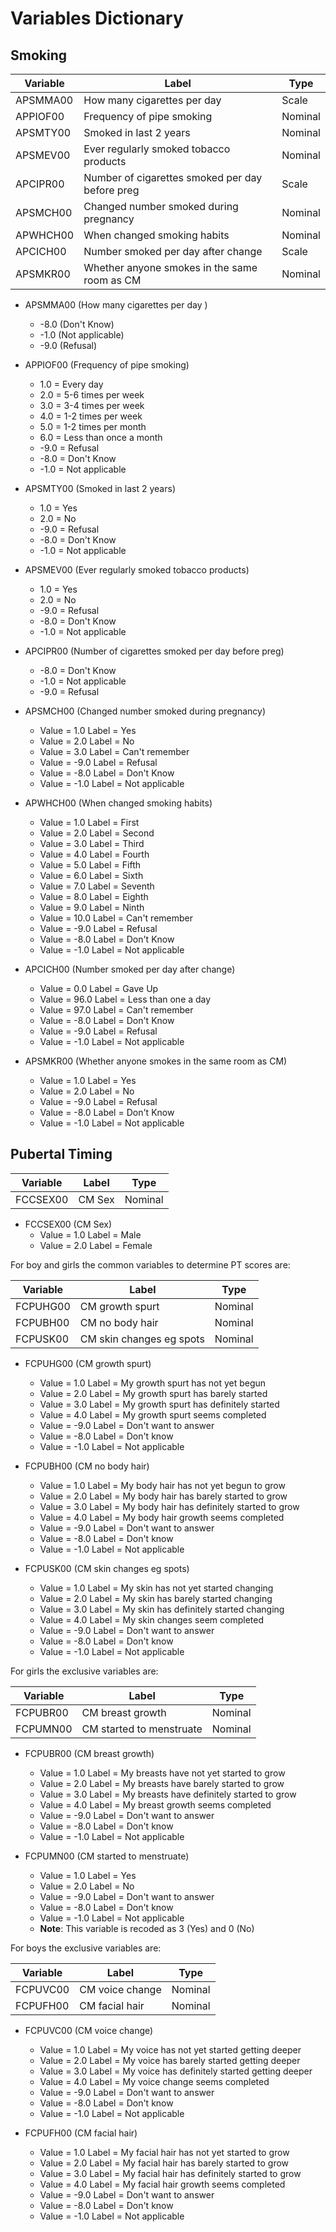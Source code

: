 # Variables Dictionary

## Smoking

| Variable  | Label                                           | Type    |
|-----------|-------------------------------------------------|---------|
| APSMMA00  | How many cigarettes per day                     | Scale   |   
| APPIOF00  | Frequency of pipe smoking                       | Nominal |
| APSMTY00  | Smoked in last 2 years                          | Nominal |
| APSMEV00  | Ever regularly smoked tobacco products          | Nominal |
| APCIPR00  | Number of cigarettes smoked per day before preg | Scale   |
| APSMCH00  | Changed number smoked during pregnancy          | Nominal |
| APWHCH00  | When changed smoking habits                     | Nominal |
| APCICH00  | Number smoked per day after change              | Scale   |
| APSMKR00  | Whether anyone smokes in the same room as CM    | Nominal |

* APSMMA00 (How many cigarettes per day )
    * -8.0 (Don't Know)
    * -1.0 (Not applicable)
    * -9.0 (Refusal)

* APPIOF00 (Frequency of pipe smoking)
    * 1.0 = Every day
    * 2.0 = 5-6 times per week 
    * 3.0 = 3-4 times per week 
    * 4.0 = 1-2 times per week 
    * 5.0 = 1-2 times per month 
    * 6.0 = Less than once a month 
    * -9.0 = Refusal 
    * -8.0 = Don't Know 
    * -1.0 = Not applicable

* APSMTY00 (Smoked in last 2 years)
    * 1.0 = Yes 
    * 2.0 = No 
    * -9.0 = Refusal 
    * -8.0 = Don't Know 
    * -1.0 = Not applicable 

* APSMEV00 (Ever regularly smoked tobacco products)
    * 1.0 = Yes
    * 2.0 = No
    * -9.0 = Refusal
    * -8.0 = Don't Know
    * -1.0 = Not applicable

* APCIPR00 (Number of cigarettes smoked per day before preg)
    * -8.0 = Don't Know
    * -1.0 = Not applicable
    * -9.0 = Refusal

* APSMCH00 (Changed number smoked during pregnancy)
    * Value = 1.0 Label = Yes
    * Value = 2.0 Label = No
    * Value = 3.0 Label = Can't remember
    * Value = -9.0 Label = Refusal
    * Value = -8.0 Label = Don't Know
    * Value = -1.0 Label = Not applicable

* APWHCH00 (When changed smoking habits)
    * Value = 1.0 Label = First
    * Value = 2.0 Label = Second
    * Value = 3.0 Label = Third
    * Value = 4.0 Label = Fourth
    * Value = 5.0 Label = Fifth
    * Value = 6.0 Label = Sixth
    * Value = 7.0 Label = Seventh
    * Value = 8.0 Label = Eighth
    * Value = 9.0 Label = Ninth
    * Value = 10.0 Label = Can't remember
    * Value = -9.0 Label = Refusal
    * Value = -8.0 Label = Don't Know
    * Value = -1.0 Label = Not applicable

* APCICH00 (Number smoked per day after change)
    * Value = 0.0 Label = Gave Up
    * Value = 96.0 Label = Less than one a day
    * Value = 97.0 Label = Can't remember
    * Value = -8.0 Label = Don't Know
    * Value = -9.0 Label = Refusal
    * Value = -1.0 Label = Not applicable

* APSMKR00 (Whether anyone smokes in the same room as CM)
    * Value = 1.0 Label = Yes
    * Value = 2.0 Label = No
    * Value = -9.0 Label = Refusal
    * Value = -8.0 Label = Don't Know
    * Value = -1.0 Label = Not applicable

## Pubertal Timing

| Variable | Label   | Type    |
|----------|---------|---------|
| FCCSEX00 | CM Sex  | Nominal |

* FCCSEX00 (CM Sex)
    * Value = 1.0	Label = Male
    * Value = 2.0	Label = Female

For boy and girls the common variables to determine PT scores are:

| Variable | Label                    | Type    |
|----------|--------------------------|---------|
| FCPUHG00 | CM growth spurt          | Nominal |
| FCPUBH00 | CM no body hair          | Nominal |
| FCPUSK00 | CM skin changes eg spots | Nominal |

* FCPUHG00 (CM growth spurt)
    * Value = 1.0	Label = My growth spurt has not yet begun
    * Value = 2.0	Label = My growth spurt has barely started
    * Value = 3.0	Label = My growth spurt has definitely started
    * Value = 4.0	Label = My growth spurt seems completed
    * Value = -9.0	Label = Don't want to answer
    * Value = -8.0	Label = Don't know
    * Value = -1.0	Label = Not applicable

* FCPUBH00 (CM no body hair)
    * Value = 1.0	Label = My body hair has not yet begun to grow
    * Value = 2.0	Label = My body hair has barely started to grow
    * Value = 3.0	Label = My body hair has definitely started to grow
    * Value = 4.0	Label = My body hair growth seems completed 
    * Value = -9.0	Label = Don't want to answer 
    * Value = -8.0	Label = Don't know
    * Value = -1.0	Label = Not applicable

* FCPUSK00 (CM skin changes eg spots)
    * Value = 1.0	Label = My skin has not yet started changing 
    * Value = 2.0	Label = My skin has barely started changing 
    * Value = 3.0	Label = My skin has definitely started changing
    * Value = 4.0	Label = My skin changes seem completed
    * Value = -9.0	Label = Don't want to answer 
    * Value = -8.0	Label = Don't know 
    * Value = -1.0	Label = Not applicable 

For girls the exclusive variables are:

| Variable  | Label                    | Type    |
|-----------|--------------------------|---------|
| FCPUBR00  | CM breast growth         | Nominal |
| FCPUMN00  | CM started to menstruate | Nominal |

* FCPUBR00 (CM breast growth)
    * Value = 1.0	Label = My breasts have not yet started to grow
    * Value = 2.0	Label = My breasts have barely started to grow
    * Value = 3.0	Label = My breasts have definitely started to grow
    * Value = 4.0	Label = My breast growth seems completed 
    * Value = -9.0	Label = Don't want to answer 
    * Value = -8.0	Label = Don't know 
    * Value = -1.0	Label = Not applicable

* FCPUMN00 (CM started to menstruate)
    * Value = 1.0	Label = Yes 
    * Value = 2.0	Label = No 
    * Value = -9.0	Label = Don't want to answer 
    * Value = -8.0	Label = Don't know 
    * Value = -1.0	Label = Not applicable 
    * __Note__: This variable is recoded as 3 (Yes) and 0 (No) 

For boys the exclusive variables are:

| Variable | Label           | Type    |
|----------|-----------------|---------|
| FCPUVC00 | CM voice change | Nominal |
| FCPUFH00 | CM facial hair  | Nominal |

* FCPUVC00 (CM voice change)
    * Value = 1.0	Label = My voice has not yet started getting deeper
	* Value = 2.0	Label = My voice has barely started getting deeper
	* Value = 3.0	Label = My voice has definitely started getting deeper
	* Value = 4.0	Label = My voice change seems completed
	* Value = -9.0	Label = Don't want to answer 
	* Value = -8.0	Label = Don't know 
	* Value = -1.0	Label = Not applicable
  
* FCPUFH00 (CM facial hair)
    * Value = 1.0	Label = My facial hair has not yet started to grow
	* Value = 2.0	Label = My facial hair has barely started to grow
	* Value = 3.0	Label = My facial hair has definitely started to grow
	* Value = 4.0	Label = My facial hair growth seems completed 
	* Value = -9.0	Label = Don't want to answer 
	* Value = -8.0	Label = Don't know 
	* Value = -1.0	Label = Not applicable 
